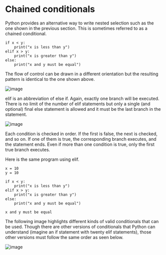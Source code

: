 # Chained conditionals

Python provides an alternative way to write nested selection such as the one shown in the previous section. This is sometimes referred to as a chained conditional.
```
if x < y:
    print("x is less than y")
elif x > y:
    print("x is greater than y")
else:
    print("x and y must be equal")
```
The flow of control can be drawn in a different orientation but the resulting pattern is identical to the one shown above.

![image](https://user-images.githubusercontent.com/103328611/201705208-358df7b6-9de3-4b59-b7ec-db0e261c0752.png)

elif is an abbreviation of else if. Again, exactly one branch will be executed. There is no limit of the number of elif statements but only a single (and optional) final else statement is allowed and it must be the last branch in the statement.

![image](https://user-images.githubusercontent.com/103328611/201705292-51390465-f909-446f-9bb7-92567a7bfbd5.png)

Each condition is checked in order. If the first is false, the next is checked, and so on. If one of them is true, the corresponding branch executes, and the statement ends. Even if more than one condition is true, only the first true branch executes.

Here is the same program using elif.
```
x = 10
y = 10

if x < y:
    print("x is less than y")
elif x > y:
    print("x is greater than y")
else:
    print("x and y must be equal")
    
x and y must be equal
```

The following image highlights different kinds of valid conditionals that can be used. Though there are other versions of conditionals that Python can understand (imagine an if statement with twenty elif statements), those other versions must follow the same order as seen below.

![image](https://user-images.githubusercontent.com/103328611/201705523-691ca51a-e11a-418a-aaf4-0d623e06f844.png)

